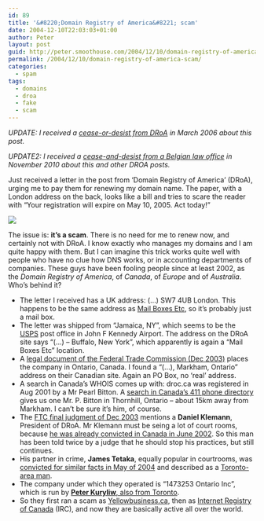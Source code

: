 ```yaml
---
id: 89
title: '&#8220;Domain Registry of America&#8221; scam'
date: 2004-12-10T22:03:03+01:00
author: Peter
layout: post
guid: http://peter.smoothouse.com/2004/12/10/domain-registry-of-america-scam/
permalink: /2004/12/10/domain-registry-of-america-scam/
categories:
  - spam
tags:
  - domains
  - droa
  - fake
  - scam
---
```

_UPDATE: I received a [cease-or-desist from DRoA](http://blog.forret.com/2007/03/govern-yourselves-accordingly/) in March 2006 about this post._

_UPDATE2: I received a [cease-and-desist from a Belgian law office](http://blog.forret.com/2010/11/droa-now-with-a-belgian-lawyer/) in November 2010 about this and other DROA posts._

Just received a letter in the post from &#8216;Domain Registry of America&#8217; (DRoA), urging me to pay them for renewing my domain name. The paper, with a London address on the back, looks like a bill and tries to scare the reader with &#8220;Your registration will expire on May 10, 2005. Act today!&#8221;

![](http://farm1.static.flickr.com/129/423419895_14dac13999_z_d.jpg) 

The issue is: **it&#8217;s a scam**. There is no need for me to renew now, and certainly not with DRoA. I know exactly who manages my domains and I am quite happy with them. But I can imagine this trick works quite well with people who have no clue how DNS works, or in accounting departments of companies. These guys have been fooling people since at least 2002, as the _Domain Registry of America_, of _Canada_, of _Europe_ and of _Australia_.  
Who&#8217;s behind it?

  * The letter I received has a UK address: (&#8230;) SW7 4UB London. This happens to be the same address as [Mail Boxes Etc](http://www.mbe.com/), so it&#8217;s probably just a mail box.
  * The letter was shipped from &#8220;Jamaica, NY&#8221;, which seems to be the [USPS](http://www.usps.com/) post office in John F Kennedy Airport. The address on the DRoA site says &#8220;(&#8230;) &#8211; Buffalo, New York&#8221;, which apparently is again a &#8220;Mail Boxes Etc&#8221; location.
  * A [legal document of the Federal Trade Commission (Dec 2003)](http://www.ftc.gov/opa/2003/12/domainreg.htm) places the company in Ontario, Canada. I found a &#8220;(&#8230;), Markham, Ontario&#8221; address on their Canadian site. Again an PO Box, no &#8216;real&#8217; address.
  * A search in Canada&#8217;s WHOIS comes up with: droc.ca was registered in Aug 2001 by a Mr Pearl Bitton. A [search in Canada&#8217;s 411 phone directory](http://findaperson.canada411.ca/log_feature/search_suggestion/search/Find_Person?name=bitton&firstname=p&state_id=ON&firstname_begins_with=1) gives us one Mr. P. Bitton in Thornhill, Ontario &#8211; about 15km away from Markham. I can&#8217;t be sure it&#8217;s him, of course.
  * The [FTC final judgment of Dec 2003](http://www.ftc.gov/os/2003/12/031219stipdomainreg.pdf) mentions a **Daniel Klemann**, President of DRoA. Mr Klemann must be seing a lot of court rooms, because [he was already convicted in Canada in June 2002](http://competition.ic.gc.ca/epic/internet/incb-bc.nsf/en/ct02863e.html). So this man has been told twice by a judge that he should stop his practices, but still continues.
  * His partner in crime, **James Tetaka**, equally popular in courtrooms, was [convicted for similar facts in May of 2004](http://cb-bc.gc.ca/epic/internet/incb-bc.nsf/en/ct02851e.html) and described as a [Toronto-area man](http://findaperson.canada411.ca/search/Find_Person?firstname_begins_with=1&firstname=j&name=tetaka&city_zip=toronto&state_id=ON).
  * The company under which they operated is &#8220;1473253 Ontario Inc&#8221;, which is run by [**Peter Kuryliw**, also from Toronto](http://findaperson.canada411.ca/search/Find_Person?firstname_begins_with=1&firstname=p&name=kuryliw&city_zip=toronto&state_id=ON).
  * So they first ran a scam as [Yellowbusiness.ca](http://www.competitionbureau.gc.ca/eic/site/cb-bc.nsf/eng/00267.html), then as [Internet Registry of Canada](http://www.sibername.com/support/droc.php) (IRC), and now they are basically active all over the world.